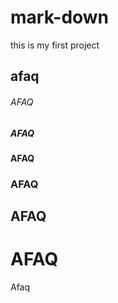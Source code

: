 # mark-down
this is my first project
## afaq
###### AFAQ
##### AFAQ
#### AFAQ
### AFAQ
## AFAQ
# AFAQ
Afaq
